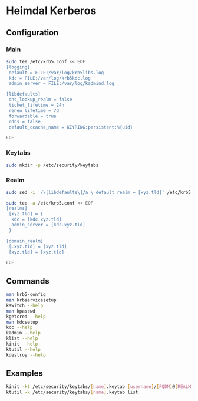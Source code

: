 # Heimdal Kerberos

## Configuration

### Main

```sh
sudo tee /etc/krb5.conf << EOF
[logging]
 default = FILE:/var/log/krb5libs.log
 kdc = FILE:/var/log/krb5kdc.log
 admin_server = FILE:/var/log/kadmind.log

[libdefaults]
 dns_lookup_realm = false
 ticket_lifetime = 24h
 renew_lifetime = 7d
 forwardable = true
 rdns = false
 default_ccache_name = KEYRING:persistent:%{uid}

EOF
```

### Keytabs

```sh
sudo mkdir -p /etc/security/keytabs
```

### Realm

```sh
sudo sed -i '/\[libdefaults\]/a \ default_realm = [xyz.tld]' /etc/krb5.conf
```

```sh
sudo tee -a /etc/krb5.conf << EOF
[realms]
 [xyz.tld] = {
  kdc = [kdc.xyz.tld]
  admin_server = [kdc.xyz.tld]
 }

[domain_realm]
 [.xyz.tld] = [xyz.tld]
 [xyz.tld] = [xyz.tld]

EOF
```

## Commands

```sh
man krb5-config
man krbservicesetup
kswitch --help
man kpasswd
kgetcred --help
man kdcsetup
kcc --help
kadmin --help
klist --help
kinit --help
ktutil --help
kdestroy --help
```

## Examples

```sh
kinit -kt /etc/security/keytabs/[name].keytab [username]/[FQDN]@[REALM]
ktutil -k /etc/security/keytabs/[name].keytab list
```
